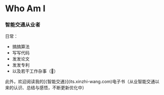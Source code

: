 # Who Am I

### 智能交通从业者

日常：

* 搞搞算法
* 写写代码
* 发发论文
* 发发专利
* 以及若干工作杂事（🤫）

此外，欢迎阅读我的\[《智能交通》]\(its.xinzhi-wang.com)电子书（从业智能交通以来的认识、总结与感悟，不断更新优化中）

